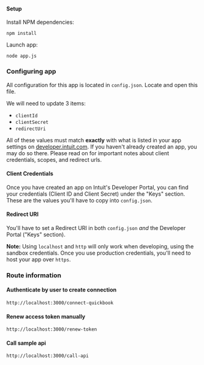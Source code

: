 #### Setup

Install NPM dependencies:
```
npm install
```

Launch app:
```
node app.js
```
### Configuring app

All configuration for this app is located in `config.json`.  Locate and open this file.

We will need to update 3 items:

- `clientId`
- `clientSecret`
- `redirectUri`

All of these values must match **exactly** with what is listed in your app settings on [developer.intuit.com](https://developer.intuit.com).  If you haven't already created an app, you may do so there.  Please read on for important notes about client credentials, scopes, and redirect urls.

#### Client Credentials

Once you have created an app on Intuit's Developer Portal, you can find your credentials (Client ID and Client Secret) under the "Keys" section.  These are the values you'll have to copy into `config.json`.

#### Redirect URI

You'll have to set a Redirect URI in both `config.json` *and* the Developer Portal ("Keys" section).

**Note:** Using `localhost` and `http` will only work when developing, using the sandbox credentials.  Once you use production credentials, you'll need to host your app over `https`.


### Route information

#### Authenticate by user to create connection
	http://localhost:3000/connect-quickbook

#### Renew access token manually
	http://localhost:3000/renew-token

#### Call sample api
	http://localhost:3000/call-api